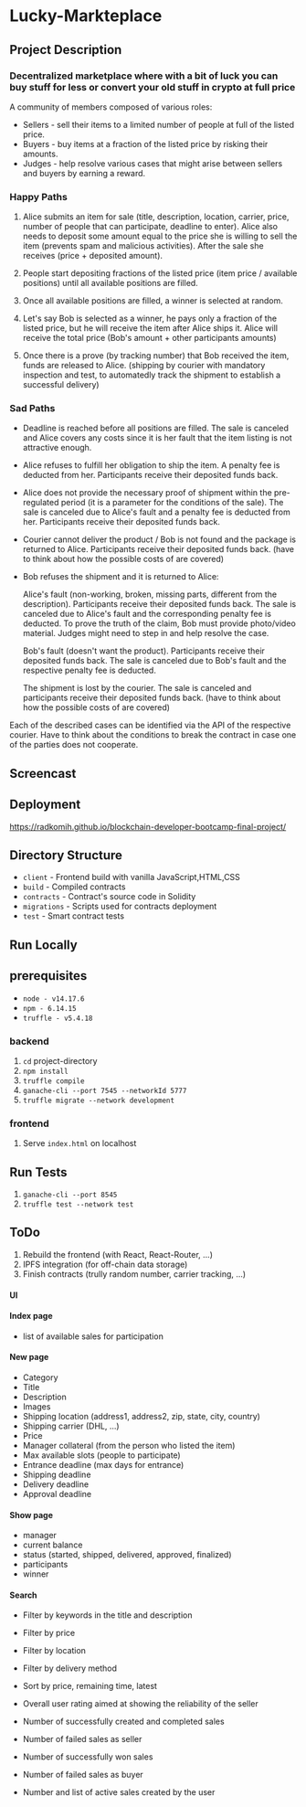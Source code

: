 # Lucky-Markteplace

## Project Description
### Decentralized marketplace where with a bit of luck you can buy stuff for less or convert your old stuff in crypto at full price
A community of members composed of various roles:
- Sellers - sell their items to a limited number of people at full of the listed price.
- Buyers - buy items at a fraction of the listed price by risking their amounts.
- Judges - help resolve various cases that might arise between sellers and buyers by earning a reward. 
### Happy Paths
1. Alice submits an item for sale (title, description, location, carrier, price, number of people that can participate, deadline to enter). Alice also needs to deposit some amount equal to the price she is willing to sell the item (prevents spam and malicious activities). After the sale she receives (price + deposited amount).

2. People start depositing fractions of the listed price (item price / available positions) until all available positions are filled.

3. Once all available positions are filled, a winner is selected at random.

4. Let's say Bob is selected as a winner, he pays only a fraction of the listed price, but he will receive the item after Alice ships it. Alice will receive the total price (Bob's amount + other participants amounts)

5. Once there is a prove (by tracking number) that Bob received the item, funds are released to Alice. (shipping by courier with mandatory inspection and test, to automatedly track the shipment to establish a successful delivery)

### Sad Paths
 - Deadline is reached before all positions are filled. The sale is canceled and Alice covers any costs since it is her fault that the item listing is not attractive enough.

- Alice refuses to fulfill her obligation to ship the item. A penalty fee is deducted from her. Participants receive their deposited funds back.

- Alice does not provide the necessary proof of shipment within the pre-regulated period (it is a parameter for the conditions of the sale). The sale is canceled due to Alice's fault and a penalty fee is deducted from her. Participants receive their deposited funds back.

- Courier cannot deliver the product / Bob is not found and the package is returned to Alice. Participants receive their deposited funds back. (have to think about how the possible costs of are covered)

- Bob refuses the shipment and it is returned to Alice:

  Alice's fault (non-working, broken, missing parts, different from the description). Participants receive their deposited funds back. The sale is canceled due to Alice's fault and the corresponding penalty fee is deducted. To prove the truth of the claim, Bob must provide photo/video material. Judges might need to step in and help resolve the case.

  Bob's fault (doesn't want the product). Participants receive their deposited funds back. The sale is canceled due to Bob's fault and the respective penalty fee is deducted.

  The shipment is lost by the courier. The sale is canceled and participants receive their deposited funds back. (have to think about how the possible costs of are covered)

Each of the described cases can be identified via the API of the respective courier. Have to think about the conditions to break the contract in case one of the parties does not cooperate.

## Screencast
## Deployment
https://radkomih.github.io/blockchain-developer-bootcamp-final-project/

## Directory Structure
- `client` - Frontend build with vanilla JavaScript,HTML,CSS
- `build` - Compiled contracts
- `contracts` - Contract's source code in Solidity
- `migrations` - Scripts used for contracts deployment
- `test` - Smart contract tests

## Run Locally
## prerequisites
- `node - v14.17.6`
- `npm - 6.14.15`
- `truffle - v5.4.18`
### backend
1. `cd` project-directory
2. `npm install`
3. `truffle compile`
4. `ganache-cli --port 7545 --networkId 5777`
5. `truffle migrate --network development`
### frontend
1. Serve `index.html` on localhost
## Run Tests
1. `ganache-cli --port 8545`
2. `truffle test --network test`








## ToDo
1. Rebuild the frontend (with React, React-Router, ...)
2. IPFS integration (for off-chain data storage)
2. Finish contracts (trully random number, carrier tracking, ...)

#### UI
#### Index page
- list of available sales for participation
#### New page
- Category
- Title
- Description
- Images
- Shipping location (address1, address2, zip, state, city, country)
- Shipping carrier (DHL, ...)
- Price
- Manager collateral (from the person who listed the item)
- Max available slots (people to participate)
- Entrance deadline (max days for entrance)
- Shipping deadline
- Delivery deadline
- Approval deadline

#### Show page
- manager
- current balance
- status (started, shipped, delivered, approved, finalized)
- participants
- winner

#### Search
- Filter by keywords in the title and description
- Filter by price
- Filter by location
- Filter by delivery method
- Sort by price, remaining time, latest


- Overall user rating aimed at showing the reliability of the seller
- Number of successfully created and completed sales
- Number of failed sales as seller
- Number of successfully won sales
- Number of failed sales as buyer
- Number and list of active sales created by the user